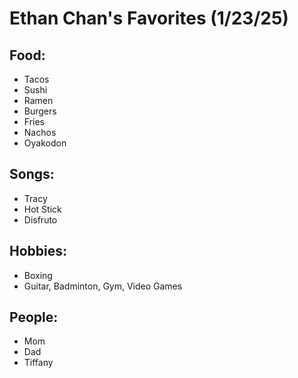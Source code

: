 # Ethan Chan's Favorites (1/23/25)

## Food:
 
+ Tacos
+ Sushi
+ Ramen
+ Burgers
+ Fries
+ Nachos
+ Oyakodon

## Songs:

+ Tracy
+ Hot Stick
+ Disfruto

## Hobbies:

+ Boxing
+ Guitar, Badminton, Gym, Video Games
## People:

+ Mom
+ Dad
+ Tiffany
